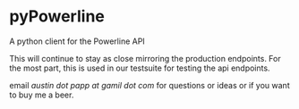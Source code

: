 # pyPowerline
A python client for the Powerline API

This will continue to stay as close mirroring the production endpoints. For the most part, this is used in our testsuite for testing the api endpoints. 

email *austin dot papp at gamil dot com* for questions or ideas or if you want to buy me a beer. 
